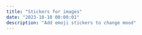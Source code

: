 ```yaml
---
title: "Stickers for images"
date: "2023-10-10 00:00:01"
description: "Add emoji stickers to change mood"
---
```


